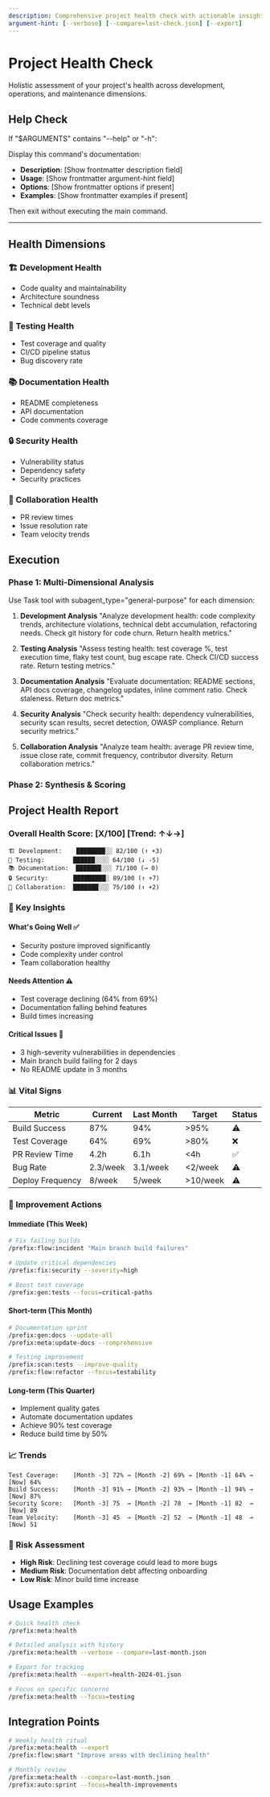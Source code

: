 ```yaml
---
description: Comprehensive project health check with actionable insights and trend analysis
argument-hint: [--verbose] [--compare=last-check.json] [--export]
---
```


# Project Health Check

Holistic assessment of your project's health across development, operations, and maintenance dimensions.

## Help Check

If "$ARGUMENTS" contains "--help" or "-h":

Display this command's documentation:

- **Description**: [Show frontmatter description field]
- **Usage**: [Show frontmatter argument-hint field]
- **Options**: [Show frontmatter options if present]
- **Examples**: [Show frontmatter examples if present]

Then exit without executing the main command.

---

## Health Dimensions

### 🏗️ Development Health

- Code quality and maintainability
- Architecture soundness
- Technical debt levels

### 🧪 Testing Health

- Test coverage and quality
- CI/CD pipeline status
- Bug discovery rate

### 📚 Documentation Health

- README completeness
- API documentation
- Code comments coverage

### 🔒 Security Health

- Vulnerability status
- Dependency safety
- Security practices

### 👥 Collaboration Health

- PR review times
- Issue resolution rate
- Team velocity trends

## Execution

### Phase 1: Multi-Dimensional Analysis

Use Task tool with subagent_type="general-purpose" for each dimension:

1. **Development Analysis**
   "Analyze development health: code complexity trends, architecture violations, technical debt accumulation, refactoring needs. Check git history for code churn. Return health metrics."

2. **Testing Analysis**
   "Assess testing health: test coverage %, test execution time, flaky test count, bug escape rate. Check CI/CD success rate. Return testing metrics."

3. **Documentation Analysis**
   "Evaluate documentation: README sections, API docs coverage, changelog updates, inline comment ratio. Check staleness. Return doc metrics."

4. **Security Analysis**
   "Check security health: dependency vulnerabilities, security scan results, secret detection, OWASP compliance. Return security metrics."

5. **Collaboration Analysis**
   "Analyze team health: average PR review time, issue close rate, commit frequency, contributor diversity. Return collaboration metrics."

### Phase 2: Synthesis & Scoring

## Project Health Report

### Overall Health Score: [X/100] [Trend: ↑↓→]

```
🏗️ Development:    ████████░░ 82/100 (↑ +3)
🧪 Testing:        ██████░░░░ 64/100 (↓ -5)
📚 Documentation:  ███████░░░ 71/100 (→ 0)
🔒 Security:       █████████░ 89/100 (↑ +7)
👥 Collaboration:  ███████░░░ 75/100 (↑ +2)
```

### 🎯 Key Insights

#### What's Going Well ✅

- Security posture improved significantly
- Code complexity under control
- Team collaboration healthy

#### Needs Attention ⚠️

- Test coverage declining (64% from 69%)
- Documentation falling behind features
- Build times increasing

#### Critical Issues 🚨

- 3 high-severity vulnerabilities in dependencies
- Main branch build failing for 2 days
- No README update in 3 months

### 📊 Vital Signs

| Metric           | Current  | Last Month | Target   | Status |
| ---------------- | -------- | ---------- | -------- | ------ |
| Build Success    | 87%      | 94%        | >95%     | ⚠️     |
| Test Coverage    | 64%      | 69%        | >80%     | ❌     |
| PR Review Time   | 4.2h     | 6.1h       | <4h      | ✅     |
| Bug Rate         | 2.3/week | 3.1/week   | <2/week  | ⚠️     |
| Deploy Frequency | 8/week   | 5/week     | >10/week | ⚠️     |

### 🚀 Improvement Actions

#### Immediate (This Week)

```bash
# Fix failing builds
/prefix:flow:incident "Main branch build failures"

# Update critical dependencies
/prefix:fix:security --severity=high

# Boost test coverage
/prefix:gen:tests --focus=critical-paths
```

#### Short-term (This Month)

```bash
# Documentation sprint
/prefix:gen:docs --update-all
/prefix:meta:update-docs --comprehensive

# Testing improvement
/prefix:scan:tests --improve-quality
/prefix:flow:refactor --focus=testability
```

#### Long-term (This Quarter)

- Implement quality gates
- Automate documentation updates
- Achieve 90% test coverage
- Reduce build time by 50%

### 📈 Trends

```
Test Coverage:    [Month -3] 72% → [Month -2] 69% → [Month -1] 64% → [Now] 64%
Build Success:    [Month -3] 91% → [Month -2] 93% → [Month -1] 94% → [Now] 87%
Security Score:   [Month -3] 75  → [Month -2] 78  → [Month -1] 82  → [Now] 89
Team Velocity:    [Month -3] 45  → [Month -2] 52  → [Month -1] 48  → [Now] 51
```

### 🎲 Risk Assessment

- **High Risk**: Declining test coverage could lead to more bugs
- **Medium Risk**: Documentation debt affecting onboarding
- **Low Risk**: Minor build time increase

## Usage Examples

```bash
# Quick health check
/prefix:meta:health

# Detailed analysis with history
/prefix:meta:health --verbose --compare=last-month.json

# Export for tracking
/prefix:meta:health --export=health-2024-01.json

# Focus on specific concerns
/prefix:meta:health --focus=testing
```

## Integration Points

```bash
# Weekly health ritual
/prefix:meta:health --export
/prefix:flow:smart "Improve areas with declining health"

# Monthly review
/prefix:meta:health --compare=last-month.json
/prefix:auto:sprint --focus=health-improvements
```
